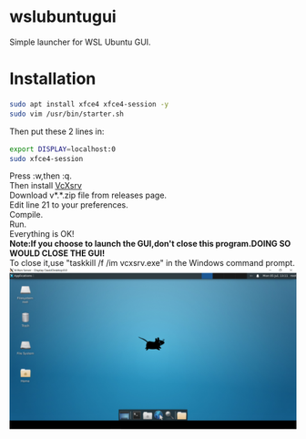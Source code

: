 # wslubuntugui
Simple launcher for WSL Ubuntu GUI.
# Installation
```bash
sudo apt install xfce4 xfce4-session -y
sudo vim /usr/bin/starter.sh
```
Then put these 2 lines in:
```bash
export DISPLAY=localhost:0
sudo xfce4-session
```
Press :w,then :q.\
Then install [VcXsrv](https://sourceforge.net/projects/vcxsrv/)\
Download  v*.*.zip file from releases page.\
Edit line 21 to your preferences.\
Compile.\
Run.\
Everything is OK!\
**Note:If you choose to launch the GUI,don't close this program.DOING SO WOULD CLOSE THE GUI!**\
To close it,use "taskkill /f /im vcxsrv.exe" in the Windows command prompt.\
![Screenshot](https://github.com/Davidasx/wslubuntugui/blob/056e41dbb08a8b63375b884058f67c251653a499/screenshot.png)
